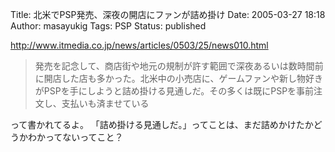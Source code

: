 Title: 北米でPSP発売、深夜の開店にファンが詰め掛け
Date: 2005-03-27 18:18
Author: masayukig
Tags: PSP
Status: published

<http://www.itmedia.co.jp/news/articles/0503/25/news010.html>

> 発売を記念して、商店街や地元の規制が許す範囲で深夜あるいは数時間前に開店した店も多かった。北米中の小売店に、ゲームファンや新し物好きがPSPを手にしようと詰め掛ける見通しだ。その多くは既にPSPを事前注文し、支払いも済ませている

って書かれてるよ。
「詰め掛ける見通しだ。」ってことは、まだ詰めかけたかどうかわかってないってこと？
